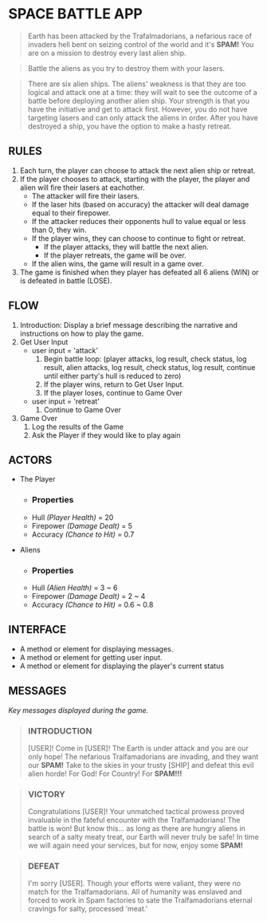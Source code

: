 # SPACE BATTLE APP

> Earth has been attacked by the Trafalmadorians, a nefarious race of invaders hell bent on seizing control of the world and it's **SPAM!** You are on a mission to destroy every last alien ship.

> Battle the aliens as you try to destroy them with your lasers.

> There are six alien ships. The aliens' weakness is that they are too logical and attack one at a time: they will wait to see the outcome of a battle before deploying another alien ship. Your strength is that you have the initiative and get to attack first. However, you do not have targeting lasers and can only attack the aliens in order. After you have destroyed a ship, you have the option to make a hasty retreat.

## RULES

1. Each turn, the player can choose to attack the next alien ship or retreat.
2. If the player chooses to attack, starting with the player, the player and alien will fire their lasers at eachother.
    - The attacker will fire their lasers.
    - If the laser hits (based on accuracy) the attacker will deal damage equal to their firepower.
    - If the attacker reduces their opponents hull to value equal or less than 0, they win.
    - If the player wins, they can choose to continue to fight or retreat.
        - If the player attacks, they will battle the next alien.  
        - If the player retreats, the game will be over.
    - If the alien wins, the game will result in a game over.
1. The game is finished when they player has defeated all 6 aliens (WIN) or is defeated in battle (LOSE).

## FLOW

1. Introduction: Display a brief message describing the narrative and instructions on how to play the game.
2. Get User Input
    - user input = 'attack'
        1. Begin battle loop: (player attacks, log result, check status, log result, alien attacks, log result, check status, log result, continue until either party's hull is reduced to zero)
        2. If the player wins, return to Get User Input.
        3. If the player loses, continue to Game Over
    - user input = 'retreat'
        1. Continue to Game Over
3. Game Over
    1. Log the results of the Game
    2. Ask the Player if they would like to play again

## ACTORS

- The Player
    - ### Properties
    - Hull *(Player Health)* = 20
    - Firepower *(Damage Dealt)* = 5
    - Accuracy *(Chance to Hit)* = 0.7

- Aliens
    - ### Properties
    - Hull *(Alien Health)* = 3 ~ 6
    - Firepower *(Damage Dealt)* = 2 ~ 4
    - Accuracy *(Chance to Hit)* = 0.6 ~ 0.8

## INTERFACE

- A method or element for displaying messages.
- A method or element for getting user input.
- A method or element for displaying the player's current status

## MESSAGES

*Key messages displayed during the game.*

> ### INTRODUCTION
>
> [USER]!  Come in [USER]!  The Earth is under attack and you are our only hope!  The nefarious Tralfamadorians are invading, and they want our **SPAM!**  Take to the skies in your trusty [SHIP] and defeat this evil alien horde!  For God!  For Country!  For **SPAM!!!**

> ### VICTORY
>
> Congratulations [USER]!  Your unmatched tactical prowess proved invaluable in the fateful encounter with the Tralfamadorians!  The battle is won!  But know this... as long as there are hungry aliens in search of a salty meaty treat, our Earth will never truly be safe!  In time we will again need your services, but for now, enjoy some **SPAM!**

> ### DEFEAT
>
> I'm sorry [USER].  Though your efforts were valiant, they were no match for the Tralfamadorians.  All of humanity was enslaved and forced to work in Spam factories to sate the Tralfamadorians eternal cravings for salty, processed 'meat.'
